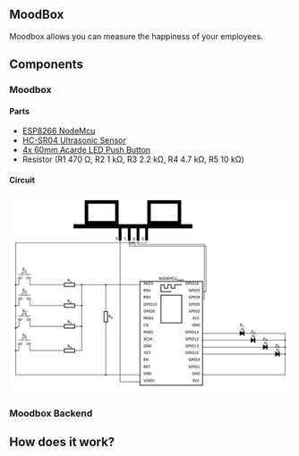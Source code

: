 ## MoodBox

Moodbox allows you can measure the happiness of your employees.

## Components

### Moodbox

#### Parts

- [ESP8266 NodeMcu](https://www.aliexpress.com/item/V3-Wireless-module-NodeMcu-4M-bytes-Lua-WIFI-Internet-of-Things-development-board-based-ESP8266-esp/32647542733.html)
- [HC-SR04 Ultrasonic Sensor](https://www.aliexpress.com/item/Ultrasonic-Module-HC-SR04-Distance-Measuring-Transducer-Sensor-for-Arduino/32477198302.html)
- [4x 60mm Acarde LED Push Button](https://www.aliexpress.com/item/Hot-5-Colors-LED-Light-Lamp-60MM-Big-Round-Arcade-Video-Game-Player-Push-Button-Switch/32799868293.html)
- Resistor (R1 470 Ω, R2 1 kΩ, R3 2.2 kΩ, R4 4.7 kΩ, R5 10 kΩ)

#### Circuit

![Moodbox Circuit](docs/moodbox-circuit.png)

### Moodbox Backend

## How does it work?

